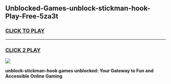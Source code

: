 
## Unblocked-Games-unblock-stickman-hook-Play-Free-5za3t
<h3>
<a href="https://premium76.site?title=unblock-stickman-hook&ref=19M">CLICK TO PLAY</a></h3>
<hr>

<h3>
<a href="https://premium76.site?title=unblock-stickman-hook&ref=19M">CLICK 2 PLAY</a>
  
</h3>

<a href="https://premium76.site?title=unblock-stickman-hook&ref=19M"><img src="https://clearcache.store/games.png"></a>


**unblock-stickman-hook games unblocked: Your Gateway to Fun and Accessible Online Gaming**
